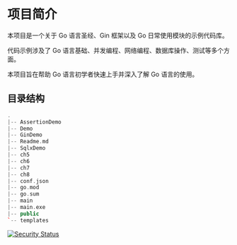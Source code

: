 # 项目简介

本项目是一个关于 Go 语言圣经、Gin 框架以及 Go 日常使用模块的示例代码库。

代码示例涉及了 Go 语言基础、并发编程、网络编程、数据库操作、测试等多个方面。

本项目旨在帮助 Go 语言初学者快速上手并深入了解 Go 语言的使用。


## 目录结构

```cpp
.
|-- AssertionDemo
|-- Demo
|-- GinDemo
|-- Readme.md
|-- SqlxDemo
|-- ch5
|-- ch6
|-- ch7
|-- ch8
|-- conf.json
|-- go.mod
|-- go.sum
|-- main
|-- main.exe
|-- public
`-- templates
```

[![Security Status](https://www.murphysec.com/platform3/v31/badge/1672544835743072256.svg)](https://www.murphysec.com/console/report/1672543209410084864/1672544835743072256)

